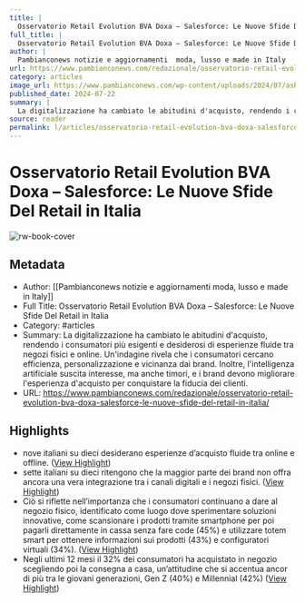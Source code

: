 ```yaml
---
title: |
  Osservatorio Retail Evolution BVA Doxa – Salesforce: Le Nuove Sfide Del Retail in Italia
full_title: |
  Osservatorio Retail Evolution BVA Doxa – Salesforce: Le Nuove Sfide Del Retail in Italia
author: |
  Pambianconews notizie e aggiornamenti  moda, lusso e made in Italy
url: https://www.pambianconews.com/redazionale/osservatorio-retail-evolution-bva-doxa-salesforce-le-nuove-sfide-del-retail-in-italia/
category: articles
image_url: https://www.pambianconews.com/wp-content/uploads/2024/07/ashim-d-silva-ZmgJiztRHXE-unsplash.jpg
published_date: 2024-07-22
summary: |
  La digitalizzazione ha cambiato le abitudini d'acquisto, rendendo i consumatori più esigenti e desiderosi di esperienze fluide tra negozi fisici e online. Un'indagine rivela che i consumatori cercano efficienza, personalizzazione e vicinanza dai brand. Inoltre, l'intelligenza artificiale suscita interesse, ma anche timori, e i brand devono migliorare l'esperienza d'acquisto per conquistare la fiducia dei clienti.
source: reader
permalink: l/articles/osservatorio-retail-evolution-bva-doxa-salesforce-le-nuove-sfide-del-retail-in-italia
---
```

# Osservatorio Retail Evolution BVA Doxa – Salesforce: Le Nuove Sfide Del Retail in Italia

![rw-book-cover](https://www.pambianconews.com/wp-content/uploads/2024/07/ashim-d-silva-ZmgJiztRHXE-unsplash.jpg)

## Metadata
- Author: [[Pambianconews notizie e aggiornamenti  moda, lusso e made in Italy]]
- Full Title: Osservatorio Retail Evolution BVA Doxa – Salesforce: Le Nuove Sfide Del Retail in Italia
- Category: #articles
- Summary: La digitalizzazione ha cambiato le abitudini d'acquisto, rendendo i consumatori più esigenti e desiderosi di esperienze fluide tra negozi fisici e online. Un'indagine rivela che i consumatori cercano efficienza, personalizzazione e vicinanza dai brand. Inoltre, l'intelligenza artificiale suscita interesse, ma anche timori, e i brand devono migliorare l'esperienza d'acquisto per conquistare la fiducia dei clienti.
- URL: https://www.pambianconews.com/redazionale/osservatorio-retail-evolution-bva-doxa-salesforce-le-nuove-sfide-del-retail-in-italia/

## Highlights
- nove italiani su dieci desiderano esperienze d’acquisto fluide tra online e offline. ([View Highlight](https://read.readwise.io/read/01j58ah32t6dwphpr4mejw2kf6))
- sette italiani su dieci ritengono che la maggior parte dei brand non offra ancora una vera integrazione tra i canali digitali e i negozi fisici. ([View Highlight](https://read.readwise.io/read/01j58agwk1ejx4s454hn7r3d1g))
- Ciò si riflette nell’importanza che i consumatori continuano a dare al negozio fisico, identificato come luogo dove sperimentare soluzioni innovative, come scansionare i prodotti tramite smartphone per poi pagarli direttamente in cassa senza fare code (45%) e utilizzare totem smart per ottenere informazioni sui prodotti (43%) e configuratori virtuali (34%). ([View Highlight](https://read.readwise.io/read/01j58ajbwf0m189n90eed0a6ds))
- Negli ultimi 12 mesi il 32% dei consumatori ha acquistato in negozio scegliendo poi la consegna a casa, un’attitudine che si accentua ancor di più tra le giovani generazioni, Gen Z (40%) e Millennial (42%) ([View Highlight](https://read.readwise.io/read/01j58aj7vwe4fbw5k6bhskzhcz))


